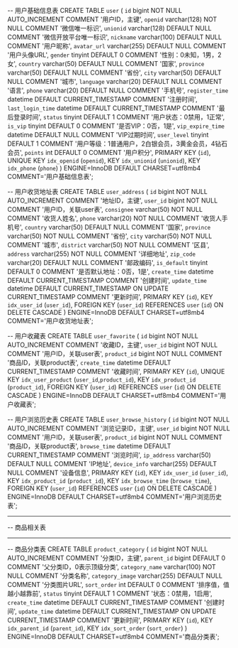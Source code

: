 -- 用户基础信息表
CREATE TABLE `user` (
  `id` bigint NOT NULL AUTO_INCREMENT COMMENT '用户ID，主键',
  `openid` varchar(128) NOT NULL COMMENT '微信唯一标识',
  `unionid` varchar(128) DEFAULT NULL COMMENT '微信开放平台唯一标识',
  `nickname` varchar(100) DEFAULT NULL COMMENT '用户昵称',
  `avatar_url` varchar(255) DEFAULT NULL COMMENT '用户头像URL',
  `gender` tinyint DEFAULT 0 COMMENT '性别：0未知，1男，2女',
  `country` varchar(50) DEFAULT NULL COMMENT '国家',
  `province` varchar(50) DEFAULT NULL COMMENT '省份',
  `city` varchar(50) DEFAULT NULL COMMENT '城市',
  `language` varchar(20) DEFAULT NULL COMMENT '语言',
  `phone` varchar(20) DEFAULT NULL COMMENT '手机号',
  `register_time` datetime DEFAULT CURRENT_TIMESTAMP COMMENT '注册时间',
  `last_login_time` datetime DEFAULT CURRENT_TIMESTAMP COMMENT '最后登录时间',
  `status` tinyint DEFAULT 1 COMMENT '用户状态：0禁用，1正常',
  `is_vip` tinyint DEFAULT 0 COMMENT '是否VIP：0否，1是',
  `vip_expire_time` datetime DEFAULT NULL COMMENT 'VIP过期时间',
  `user_level` tinyint DEFAULT 1 COMMENT '用户等级：1普通用户，2白银会员，3黄金会员，4钻石会员',
  `points` int DEFAULT 0 COMMENT '用户积分',
  PRIMARY KEY (`id`),
  UNIQUE KEY `idx_openid` (`openid`),
  KEY `idx_unionid` (`unionid`),
  KEY `idx_phone` (`phone`)
) ENGINE=InnoDB DEFAULT CHARSET=utf8mb4 COMMENT='用户基础信息表';

-- 用户收货地址表
CREATE TABLE `user_address` (
  `id` bigint NOT NULL AUTO_INCREMENT COMMENT '地址ID，主键',
  `user_id` bigint NOT NULL COMMENT '用户ID，关联user表',
  `consignee` varchar(50) NOT NULL COMMENT '收货人姓名',
  `phone` varchar(20) NOT NULL COMMENT '收货人手机号',
  `country` varchar(50) DEFAULT NULL COMMENT '国家',
  `province` varchar(50) NOT NULL COMMENT '省份',
  `city` varchar(50) NOT NULL COMMENT '城市',
  `district` varchar(50) NOT NULL COMMENT '区县',
  `address` varchar(255) NOT NULL COMMENT '详细地址',
  `zip_code` varchar(20) DEFAULT NULL COMMENT '邮政编码',
  `is_default` tinyint DEFAULT 0 COMMENT '是否默认地址：0否，1是',
  `create_time` datetime DEFAULT CURRENT_TIMESTAMP COMMENT '创建时间',
  `update_time` datetime DEFAULT CURRENT_TIMESTAMP ON UPDATE CURRENT_TIMESTAMP COMMENT '更新时间',
  PRIMARY KEY (`id`),
  KEY `idx_user_id` (`user_id`),
  FOREIGN KEY (`user_id`) REFERENCES `user` (`id`) ON DELETE CASCADE
) ENGINE=InnoDB DEFAULT CHARSET=utf8mb4 COMMENT='用户收货地址表';

-- 用户收藏表
CREATE TABLE `user_favorite` (
  `id` bigint NOT NULL AUTO_INCREMENT COMMENT '收藏ID，主键',
  `user_id` bigint NOT NULL COMMENT '用户ID，关联user表',
  `product_id` bigint NOT NULL COMMENT '商品ID，关联product表',
  `create_time` datetime DEFAULT CURRENT_TIMESTAMP COMMENT '收藏时间',
  PRIMARY KEY (`id`),
  UNIQUE KEY `idx_user_product` (`user_id`,`product_id`),
  KEY `idx_product_id` (`product_id`),
  FOREIGN KEY (`user_id`) REFERENCES `user` (`id`) ON DELETE CASCADE
) ENGINE=InnoDB DEFAULT CHARSET=utf8mb4 COMMENT='用户收藏表';

-- 用户浏览历史表
CREATE TABLE `user_browse_history` (
  `id` bigint NOT NULL AUTO_INCREMENT COMMENT '浏览记录ID，主键',
  `user_id` bigint NOT NULL COMMENT '用户ID，关联user表',
  `product_id` bigint NOT NULL COMMENT '商品ID，关联product表',
  `browse_time` datetime DEFAULT CURRENT_TIMESTAMP COMMENT '浏览时间',
  `ip_address` varchar(50) DEFAULT NULL COMMENT 'IP地址',
  `device_info` varchar(255) DEFAULT NULL COMMENT '设备信息',
  PRIMARY KEY (`id`),
  KEY `idx_user_id` (`user_id`),
  KEY `idx_product_id` (`product_id`),
  KEY `idx_browse_time` (`browse_time`),
  FOREIGN KEY (`user_id`) REFERENCES `user` (`id`) ON DELETE CASCADE
) ENGINE=InnoDB DEFAULT CHARSET=utf8mb4 COMMENT='用户浏览历史表';

-- ----------------------------
-- 商品相关表
-- ----------------------------

-- 商品分类表
CREATE TABLE `product_category` (
  `id` bigint NOT NULL AUTO_INCREMENT COMMENT '分类ID，主键',
  `parent_id` bigint DEFAULT 0 COMMENT '父分类ID，0表示顶级分类',
  `category_name` varchar(100) NOT NULL COMMENT '分类名称',
  `category_image` varchar(255) DEFAULT NULL COMMENT '分类图片URL',
  `sort_order` int DEFAULT 0 COMMENT '排序值，值越小越靠前',
  `status` tinyint DEFAULT 1 COMMENT '状态：0禁用，1启用',
  `create_time` datetime DEFAULT CURRENT_TIMESTAMP COMMENT '创建时间',
  `update_time` datetime DEFAULT CURRENT_TIMESTAMP ON UPDATE CURRENT_TIMESTAMP COMMENT '更新时间',
  PRIMARY KEY (`id`),
  KEY `idx_parent_id` (`parent_id`),
  KEY `idx_sort_order` (`sort_order`)
) ENGINE=InnoDB DEFAULT CHARSET=utf8mb4 COMMENT='商品分类表';
